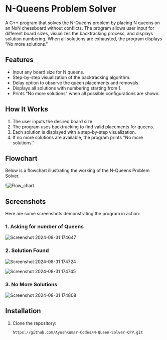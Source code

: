 # N-Queens Problem Solver

A C++ program that solves the N-Queens problem by placing N queens on an NxN chessboard without conflicts. The program allows user input for different board sizes, visualizes the backtracking process, and displays solution numbering. When all solutions are exhausted, the program displays "No more solutions."

## Features
- Input any board size for N queens.
- Step-by-step visualization of the backtracking algorithm.
- Delay option to observe the queen placements and removals.
- Displays all solutions with numbering starting from 1.
- Prints "No more solutions" when all possible configurations are shown.

## How It Works
1. The user inputs the desired board size.
2. The program uses backtracking to find valid placements for queens.
3. Each solution is displayed with a step-by-step visualization.
4. If no more solutions are available, the program prints "No more solutions."

## Flowchart
Below is a flowchart illustrating the working of the N-Queens Problem Solver.

!![Flow_chart](https://github.com/user-attachments/assets/702f0fd8-99d4-45b1-8d3d-bca1265570ad)




## Screenshots
Here are some screenshots demonstrating the program in action:

### 1. Asking for number of Queens
![Screenshot 2024-08-31 174647](https://github.com/user-attachments/assets/b6cf9fba-bbda-4574-8ee6-8847ee2c2e62)

### 2. Solution Found

![Screenshot 2024-08-31 174724](https://github.com/user-attachments/assets/13521fd6-1d9c-4224-a2da-0a4fe22a793e)

![Screenshot 2024-08-31 174745](https://github.com/user-attachments/assets/ce007de2-8f2b-492c-97cc-217f26001283)


### 3. No More Solutions

![Screenshot 2024-08-31 174808](https://github.com/user-attachments/assets/78ae5815-d959-4f8b-ba51-cb5a25b1e540)


## Installation
1. Clone the repository:
   ```bash
   https://github.com/AyushKumar-Codes/N-Queen-Solver-CPP.git

